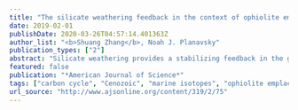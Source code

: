```yaml
---
title: "The silicate weathering feedback in the context of ophiolite emplacement: Insights from an inverse model of global weathering proxies"
date: 2019-02-01
publishDate: 2020-03-26T04:57:14.401363Z
author_list: "<b>Shuang Zhang</b>, Noah J. Planavsky"
publication_types: ["2"]
abstract: "Silicate weathering provides a stabilizing feedback in the global carbon cycle and has played a key role in keeping surface environments clement for the majority of Earth's history. It was recently proposed that ophiolite emplacement at low latitude at ∼90 to 70 Ma and ∼50 to 40 Ma enhanced the rate of silicate weathering and led to global cooling that terminated the Early Eocene Climatic Optimum. In this study, we revisit this proposal with a series of models of varying complexities to investigate the likelihood that Earth's climate was driven largely by ophiolite emplacement in the Paleogene. Our models are constrained by either marine Os isotopic records or the combination of carbon cycle, Sr and Os isotopic records, and solid Earth degassing rates. The proposed changes in ophiolite weathering are inconsistent with our Os isotope mass balance model. With our coupled carbon cycle and weathering proxy model, total global silicate weathering fluxes (including ophiolite weathering) slightly decreased or remained relatively constant from 52 to 42 Ma. This constancy in global silicate weathering fluxes is inconsistent with the idea that enhanced ophiolite weathering directly led to global climate cooling. However, our model results support the idea that the strength of the silicate weathering feedback (weatherability) has played a significant role in regulating the pCO2 levels through the Cenozoic. Further, the modeling toolkit developed here can be used to explore the role of mafic rock weathering in driving climate change in other intervals through Earth's history."
featured: false
publication: "*American Journal of Science*"
tags: ["carbon cycle", "Cenozoic", "marine isotopes", "ophiolite emplacement", "silicate weathering", "weatherability"]
url_source: "http://www.ajsonline.org/content/319/2/75"
---
```

